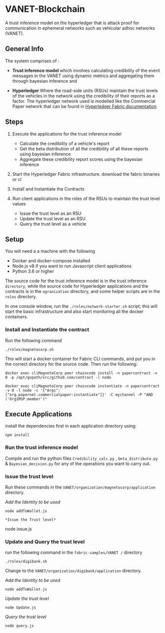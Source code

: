 # VANET-Blockchain

A trust inference model on the hyperledger that is attack proof for communication in ephemeral networks such as vehicular adhoc networks (VANET). 

## General Info
The system comprises of :
* <strong>Trust inference model</strong> which involves calculating credibility of the event messages in the VANET using dynamic metrics and aggregating them through bayesian inference and

* <strong> Hyperledger </strong> Where the road-side units (RSUs) maintain the trust levels of the vehicles in the network using the credibility of their reports as a factor.
The hyperledger network used is modelled like the Commercial Paper network that can be found in [Hyperledger Fabric documentation](https://hyperledger-fabric.readthedocs.io/en/release-1.4/tutorial/commercial_paper.html).

## Steps

1) Execute the applications for the trust inference model
      - Calculate the credibility of a vehicle's report
      - Get the beta distribution of all the credibility of all these reports using bayesian inference
      - Aggregate these credibility report scores using the bayesian inference

2) Start the Hyperledger Fabric infrastructure. download the fabric binaries or cl

3) Install and Instantiate the Contracts

4) Run client applications in the roles of the RSUs to maintain the trust level values

   - Issue the trust level as an RSU
   - Update the trust level as an RSU
   - Query the trust level as a vehicle

## Setup

You will need a a machine with the following

- Docker and docker-compose installed
- Node.js v8 if you want to run Javascript client applications
- Python 3.6 or higher

The source code for the trust inference model is in the trust inference `directory`, while the source code for Hyperledger applications and the contracts is in the `ogranization` directory, and some helper scripts are in the `roles` directory.

In one console window, run the `./roles/network-starter.sh` script; this will start the basic infrastructure and also start monitoring all the docker containers. 


### Install and Instantiate the contract

Run the following command

`./roles/magnetocorp.sh`

This will start a docker container for Fabric CLI commands, and put you in the correct directory for the source code.  Then run the following:

```
docker exec cliMagnetoCorp peer chaincode install -n papercontract -v 0 -p /opt/gopath/src/github.com/contract -l node

docker exec cliMagnetoCorp peer chaincode instantiate -n papercontract -v 0 -l node -c '{"Args":["org.papernet.commercialpaper:instantiate"]}' -C mychannel -P "AND ('Org1MSP.member')"
```


## Execute Applications

install the dependencies first in each application directory using:

```
npm install
```

### Run the trust inference model
Compile and run the python files `Credibility_calc.py` , `beta_distribute.py` & `Bayesian_decision.py` for any of the operations you want to carry out.


### Issue the trust level

 Run these commands in the 
`VANET/organization/magnetocorp/application` directory.

*Add the Identity to be used*

```
node addToWallet.js

*Issue the Trust level*

```
node issue.js

### Update and Query the trust level

run the following command in the 
`fabric-samples/VANET /` directory

`./roles/digibank.sh` 

 Change to the 
`VANET/organization/digibank/application` directory.

*Add the Identity to be used*

```
node addToWallet.js

```

*Update the trust level*

```
node Update.js

```

*Query the trust level*

```
node query.js

```
